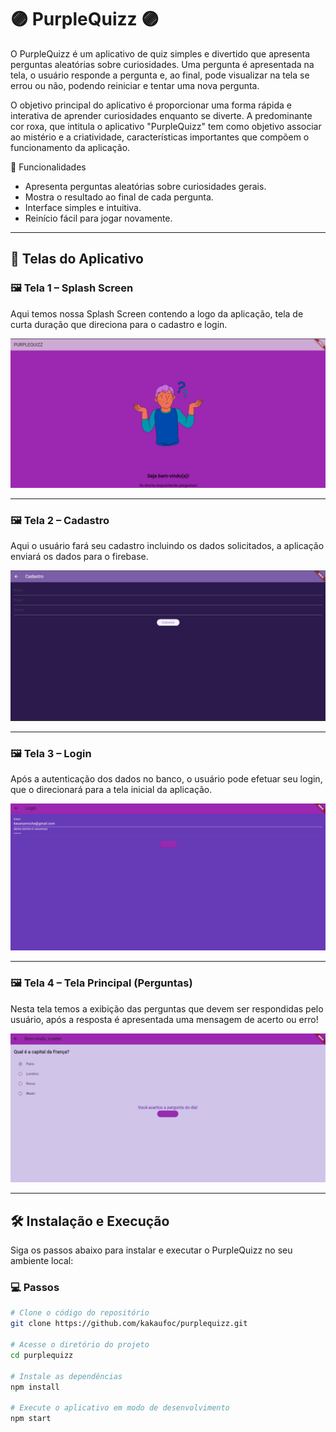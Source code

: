 # 🟣 PurpleQuizz 🟣
<p>
  O PurpleQuizz é um aplicativo de quiz simples e divertido que apresenta perguntas aleatórias sobre curiosidades. 
  Uma pergunta é apresentada na tela, o usuário responde a pergunta e, ao final, pode visualizar na tela se errou ou não, podendo reiniciar e tentar uma nova pergunta.
</p>
<p>
  O objetivo principal do aplicativo é proporcionar uma forma rápida e interativa de aprender curiosidades enquanto se diverte. A predominante cor roxa, que intitula o aplicativo "PurpleQuizz" tem como objetivo associar ao mistério e a criatividade, características importantes que compõem o funcionamento da aplicação. 
</p>
 🚀 Funcionalidades

- Apresenta perguntas aleatórias sobre curiosidades gerais.
- Mostra o resultado ao final de cada pergunta.
- Interface simples e intuitiva.
- Reinício fácil para jogar novamente.

---

## 📲 Telas do Aplicativo

### 🖼️ Tela 1 – Splash Screen
Aqui temos nossa Splash Screen contendo a logo da aplicação, tela de curta duração que direciona para o cadastro e login.

![Tela 1](tela1.png)

---

### 🖼️ Tela 2 – Cadastro
Aqui o usuário fará seu cadastro incluindo os dados solicitados, a aplicação enviará os dados para o firebase.

![Tela 2](tela2.png)

---

### 🖼️ Tela 3 – Login
Após a autenticação dos dados no banco, o usuário pode efetuar seu login, que o direcionará para a tela inicial da aplicação.

![Tela 3](tela3.png)

---

### 🖼️ Tela 4 – Tela Principal (Perguntas)
Nesta tela temos a exibição das perguntas que devem ser respondidas pelo usuário, após a resposta é apresentada uma mensagem de acerto ou erro!

![Tela 4](tela4.png)

---

## 🛠️ Instalação e Execução

Siga os passos abaixo para instalar e executar o PurpleQuizz no seu ambiente local:

### 💻 Passos

```bash
# Clone o código do repositório
git clone https://github.com/kakaufoc/purplequizz.git

# Acesse o diretório do projeto
cd purplequizz

# Instale as dependências
npm install

# Execute o aplicativo em modo de desenvolvimento
npm start

